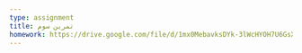 ```yaml
---
type: assignment
title: تمرین سوم
homework: https://drive.google.com/file/d/1mx0MebavksDYk-3lWcHYOH7U6GsXW4BY/view?usp=sharing
---
```

